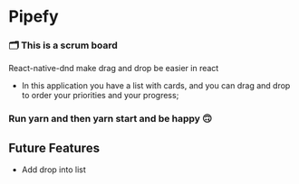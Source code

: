 # Pipefy

### 🗂 This is a scrum board

React-native-dnd make drag and drop be easier in react

- In this application you have a list with cards, and you can drag and drop to order your priorities and your progress;

### Run yarn and then yarn start and be happy 🙃


## Future Features
- Add drop into list
